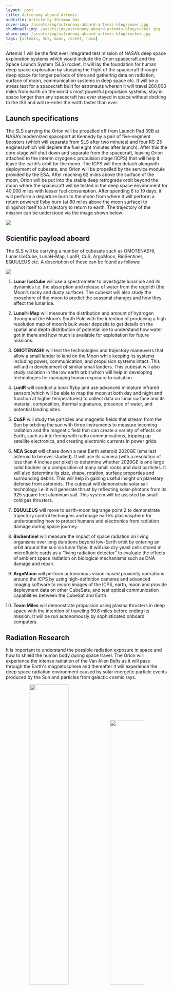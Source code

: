 ```yaml
---
layout: post
title: Astronomy aboard Artemis
subtitle: Article by Shraman Das
cover-img: /assets/img/astronomy-aboard-artemis-blog/cover.jpg
thumbnail-img: /assets/img/astronomy-aboard-artemis-blog/rocket.jpg
share-img: /assets/img/astronomy-aboard-artemis-blog/rocket.jpg
tags: [artemis, SLS, moon, rocket, nasa]
---
```


Artemis 1 will be the first ever integrated test mission of NASA’s deep space exploration systems which would include the Orion spacecraft and the Space Launch System (SLS) rocket. It will lay the foundation for human deep space exploration by studying the flight of the spacecraft through deep space for longer periods of time and gathering data on radiation, surface of moon, communication systems in deep space etc. It will be a stress test for a spacecraft built for astronauts wherein it will travel 280,000 miles from earth on the world's most powerful propulsion systems, stay in space longer than any spacecraft has ever stayed in space without docking to the ISS and will re-enter the earth faster than ever.

## Launch specifications
The SLS carrying the Orion will be propelled off from Launch Pad 39B at NASA’s modernized spaceport at Kennedy by a pair of five-segment boosters (which will separate from SLS after two minutes)  and four RS-25 engines(which will deplete the fuel eight minutes after launch). After this the core stage will shut down and separate from the spacecraft, leaving Orion attached to the interim cryogenic propulsion stage (ICPS) that will help it leave the earth’s orbit for the moon. The ICPS will then detach alongwith deployment of cubesats, and Orion will be propelled by the service module provided by the ESA. After reaching 62 miles above the surface of the moon, Orion will be put into the stable deep retrograde orbit beyond the moon where the spacecraft will be tested in the deep space environment for 40,000 miles with lesser fuel consumption. After spending 6 to 19 days, it will perform a departure burn to the moon from where it will perform a return powered flyby burn (at 60 miles above the moon surface) to slingshot itself to a trajectory to return to earth. The trajectory of the mission can be understood via the image shown below:

<img src="{{ site.baseurl }}/assets/img/astronomy-aboard-artemis-blog/map.jpg" class="center">

## Scientific payload aboard
The SLS will be carrying a number of cubesats such as OMOTENASHI, Lunar IceCube, LunaH-Map, LunIR, CuS, ArgoMoon, BioSentinel, EQUULEUS etc. A description of these can be found as follows: 

<img src="{{ site.baseurl }}/assets/img/astronomy-aboard-artemis-blog/payload.jpg" class="center">

1. **Lunar IceCube** will use a spectrometer to investigate lunar ice and its dynamics i.e. the absorption and release of water from the regolith (the Moon’s rocky and dusty surface). The cubesat will also study the exosphere of the moon to predict the seasonal changes and how they affect the lunar ice.

2. **LunaH-Map** will measure the distribution and amount of hydrogen throughout the Moon’s South Pole with the intention of producing a high resolution map of moon’s bulk water deposits to get details on the spatial and depth distribution of potential ice to understand how water got in there and how much is available for exploitation for future missions. 

3. **OMOTENASHI** will test the technologies and trajectory maneuvers that allow a small lander to land on the Moon while keeping its systems including power, communication, and propulsion systems intact. This will aid in development of similar small landers. This cubesat will also study radiation in the low earth orbit which will help in developing technologies for managing human exposure to radiation.

4. **LunIR** will conduct a lunar flyby and use advanced miniature infrared sensors(which will be able to map the moon at both day and night and function at higher temperatures) to collect data on lunar surface and its material, composition, thermal signatures, presence of water, and potential landing sites.

5. **CuSP** will study the particles and magnetic fields that stream from the Sun by orbiting the sun with three instruments  to measure incoming radiation and the magnetic field that can create a variety of effects on Earth, such as interfering with radio communications, tripping up satellite electronics, and creating electronic currents in power grids. 

6. **NEA Scout** will chase down a near Earth asteroid 2020GE (smallest asteroid to be ever studied). It will use its camera (with a resolution of less than 4 inches per pixel) to determine whether 2020GE is one large solid boulder or a composition of many small rocks and dust particles. It will also determine its size, shape, rotation, surface properties and surrounding debris. This will help in gaining useful insight on planetary defense from asteroids. The cubesat will demonstrate solar sail technology i.e. it will generate thrust by reflecting solar-photons from its 925 square feet aluminum sail. This system will be assisted by small cold gas thrusters.

7. **EQUULEUS** will move to earth-moon lagrange point 2 to demonstrate trajectory control techniques and image earth’s plasmasphere for understanding how to protect humans and electronics from radiation damage during space journey. 

8. **BioSentinel** will measure the impact of space radiation on living organisms over long durations beyond low-Earth orbit by entering an orbit around the sun via lunar flyby. It will use dry yeast cells stored in microfluidic cards as a “living radiation detector” to evaluate the effects of ambient space radiation on biological mechanisms such as DNA damage and repair.

9. **ArgoMoon** will perform autonomous vision-based proximity operations around the ICPS by using high-definition cameras and advanced imaging software to record images of the ICPS, earth, moon and provide deployment data on other CubeSats, and test optical communication capabilities between the CubeSat and Earth. 

10. **Team Miles** will demonstrate propulsion using plasma thrusters in deep space with the intention of traveling 59.6 miles before ending its mission. It will be run autonomously by sophisticated onboard computers.

## Radiation Research

It is important to understand the possible radiation exposure in space and how to shield the human body during space travel. The Orion will experience the intense radiation of the Van Allen Belts as it will pass through the Earth's magnetosphere and thereafter it will experience the deep space radiation environment caused by solar energetic particle events produced by the Sun and particles from galactic cosmic rays.

<p align="middle">
    <img src="{{ site.baseurl }}/assets/img/astronomy-aboard-artemis-blog/ram.jpg" width="49%"/>
    <img src="{{ site.baseurl }}/assets/img/astronomy-aboard-artemis-blog/hera.jpg" width="46%"/>
</p>

<div style="display:flex;width:100%;margin-top:-20px;margin-bottom:10px">
    <div style="width:50%;display:flex;justify-content:center"><b>RAM</b></div>
    <div style="width:50%;display:flex;justify-content:center"><b>HERA</b></div>
</div>

1. **Radiation Area Monitor (RAM):**  It will include six radiation area monitors(RAM) to record the total radiation dose during the mission. They will require no power source and info will be analyzed after Orion lands on earth. 

2. **Hybrid Electronic Radiation Assessor (HERA):** It will be an active instrument (requiring power) that will measure the charged particles passing through its sensors and simultaneously send the data back on earth. It will sound a warning in case of solar energetic particle event.

## On-board Manikin
The manikin will be equipped with two radiation sensors and will wear a first-generation Orion Crew Survival System spacesuit. Its seat will be outfitted with two sensors (one under the headrest and another behind the seat) to record acceleration and vibration throughout the mission. Five additional accelerometers inside Orion will provide data for comparing vibration and acceleration between the upper and lower seats during the impact of splashdown.  The manikin crew is expected to experience a force of 2.5g during ascent and 4g during descent. The data collected from artemis 1 will be used to verify crew safety on Orion by measuring the flight data against predicted values and making necessary adjustments.
